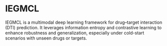 # IEGMCL
IEGMCL is a multimodal deep learning framework for drug–target interaction (DTI) prediction. It leverages information entropy and contrastive learning to enhance robustness and generalization, especially under cold-start scenarios with unseen drugs or targets.
